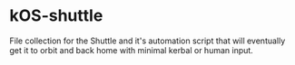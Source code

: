 # kOS-shuttle
File collection for the Shuttle and it's automation script that will eventually get it to orbit and back home with minimal kerbal or human input.
